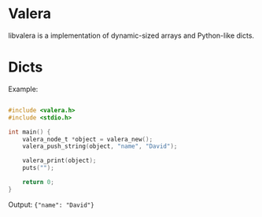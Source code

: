 # Valera

libvalera is a implementation of dynamic-sized arrays and Python-like dicts.

# Dicts

Example:
```c

#include <valera.h>
#include <stdio.h>

int main() {
	valera_node_t *object = valera_new();
	valera_push_string(object, "name", "David");

	valera_print(object);
	puts("");

	return 0;
}
```

Output: ```{"name": "David"}```
